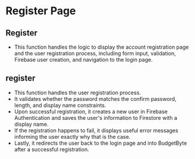# Register Page

## Register

- This function handles the logic to display the account registration page and the user registration process, including form input,
  validation, Firebase user creation, and navigation to the login page.

## register

- This function handles the user registration process.
- It validates whether the password matches the confirm password, length, and display name constraints.
- Upon successful registration, it creates a new user in Firebase Authentication and saves the user's information to Firestore with a display name.
- If the registration happens to fail, it displays useful error messages informing the user exactly why that is the case.
- Lastly, it redirects the user back to the login page and into BudgetByte after a successful registration.
